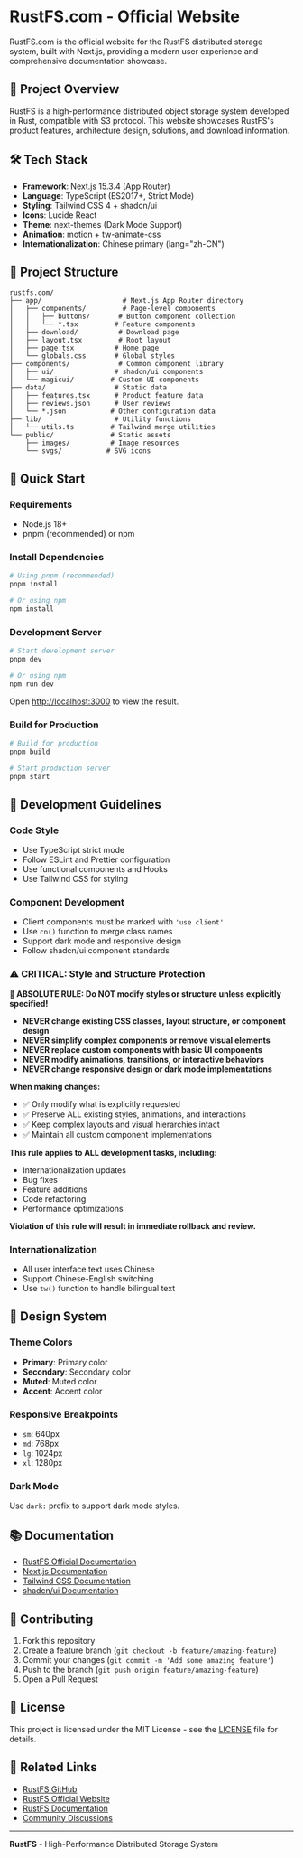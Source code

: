# RustFS.com - Official Website

RustFS.com is the official website for the RustFS distributed storage system, built with Next.js, providing a modern user experience and comprehensive documentation showcase.

## 🚀 Project Overview

RustFS is a high-performance distributed object storage system developed in Rust, compatible with S3 protocol. This website showcases RustFS's product features, architecture design, solutions, and download information.

## 🛠️ Tech Stack

- **Framework**: Next.js 15.3.4 (App Router)
- **Language**: TypeScript (ES2017+, Strict Mode)
- **Styling**: Tailwind CSS 4 + shadcn/ui
- **Icons**: Lucide React
- **Theme**: next-themes (Dark Mode Support)
- **Animation**: motion + tw-animate-css
- **Internationalization**: Chinese primary (lang="zh-CN")

## 📁 Project Structure

```
rustfs.com/
├── app/                    # Next.js App Router directory
│   ├── components/         # Page-level components
│   │   ├── buttons/       # Button component collection
│   │   └── *.tsx         # Feature components
│   ├── download/          # Download page
│   ├── layout.tsx         # Root layout
│   ├── page.tsx          # Home page
│   └── globals.css       # Global styles
├── components/            # Common component library
│   ├── ui/               # shadcn/ui components
│   └── magicui/         # Custom UI components
├── data/                 # Static data
│   ├── features.tsx      # Product feature data
│   ├── reviews.json      # User reviews
│   └── *.json           # Other configuration data
├── lib/                  # Utility functions
│   └── utils.ts         # Tailwind merge utilities
└── public/              # Static assets
    ├── images/          # Image resources
    └── svgs/           # SVG icons
```

## 🚀 Quick Start

### Requirements

- Node.js 18+
- pnpm (recommended) or npm

### Install Dependencies

```bash
# Using pnpm (recommended)
pnpm install

# Or using npm
npm install
```

### Development Server

```bash
# Start development server
pnpm dev

# Or using npm
npm run dev
```

Open [http://localhost:3000](http://localhost:3000) to view the result.

### Build for Production

```bash
# Build for production
pnpm build

# Start production server
pnpm start
```

## 📝 Development Guidelines

### Code Style

- Use TypeScript strict mode
- Follow ESLint and Prettier configuration
- Use functional components and Hooks
- Use Tailwind CSS for styling

### Component Development

- Client components must be marked with `'use client'`
- Use `cn()` function to merge class names
- Support dark mode and responsive design
- Follow shadcn/ui component standards

### ⚠️ CRITICAL: Style and Structure Protection

**🚨 ABSOLUTE RULE: Do NOT modify styles or structure unless explicitly specified!**

- **NEVER change existing CSS classes, layout structure, or component design**
- **NEVER simplify complex components or remove visual elements**
- **NEVER replace custom components with basic UI components**
- **NEVER modify animations, transitions, or interactive behaviors**
- **NEVER change responsive design or dark mode implementations**

**When making changes:**
- ✅ Only modify what is explicitly requested
- ✅ Preserve ALL existing styles, animations, and interactions
- ✅ Keep complex layouts and visual hierarchies intact
- ✅ Maintain all custom component implementations

**This rule applies to ALL development tasks, including:**
- Internationalization updates
- Bug fixes
- Feature additions
- Code refactoring
- Performance optimizations

**Violation of this rule will result in immediate rollback and review.**

### Internationalization

- All user interface text uses Chinese
- Support Chinese-English switching
- Use `tw()` function to handle bilingual text

## 🎨 Design System

### Theme Colors

- **Primary**: Primary color
- **Secondary**: Secondary color
- **Muted**: Muted color
- **Accent**: Accent color

### Responsive Breakpoints

- `sm`: 640px
- `md`: 768px
- `lg`: 1024px
- `xl`: 1280px

### Dark Mode

Use `dark:` prefix to support dark mode styles.

## 📚 Documentation

- [RustFS Official Documentation](https://docs.rustfs.com)
- [Next.js Documentation](https://nextjs.org/docs)
- [Tailwind CSS Documentation](https://tailwindcss.com/docs)
- [shadcn/ui Documentation](https://ui.shadcn.com)

## 🤝 Contributing

1. Fork this repository
2. Create a feature branch (`git checkout -b feature/amazing-feature`)
3. Commit your changes (`git commit -m 'Add some amazing feature'`)
4. Push to the branch (`git push origin feature/amazing-feature`)
5. Open a Pull Request

## 📄 License

This project is licensed under the MIT License - see the [LICENSE](LICENSE) file for details.

## 🔗 Related Links

- [RustFS GitHub](https://github.com/rustfs/rustfs)
- [RustFS Official Website](https://rustfs.com)
- [RustFS Documentation](https://docs.rustfs.com)
- [Community Discussions](https://github.com/rustfs/rustfs/discussions)

---

**RustFS** - High-Performance Distributed Storage System
